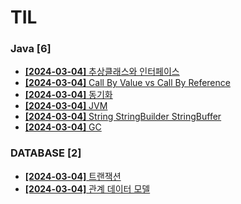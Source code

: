 # TIL
 
### Java [6]
- [**[2024-03-04]**  추상클래스와 인터페이스](https://github.com/A-lass/TIL/blob/main/Java/추상클래스와_인터페이스.md)
- [**[2024-03-04]**  Call By Value vs Call By Reference](https://github.com/A-lass/TIL/blob/main/Java/Call_By_Value_vs_Call_By_Reference.md)
- [**[2024-03-04]**  동기화](https://github.com/A-lass/TIL/blob/main/Java/동기화.md)
- [**[2024-03-04]**  JVM](https://github.com/A-lass/TIL/blob/main/Java/JVM.md)
- [**[2024-03-04]**  String StringBuilder StringBuffer](https://github.com/A-lass/TIL/blob/main/Java/String_StringBuilder_StringBuffer.md)
- [**[2024-03-04]**  GC](https://github.com/A-lass/TIL/blob/main/Java/GC.md)
### DATABASE [2]
- [**[2024-03-04]**  트랜잭션](https://github.com/A-lass/TIL/blob/main/DATABASE/트랜잭션.md)
- [**[2024-03-04]**  관계 데이터 모델](https://github.com/A-lass/TIL/blob/main/DATABASE/관계_데이터_모델.md)
